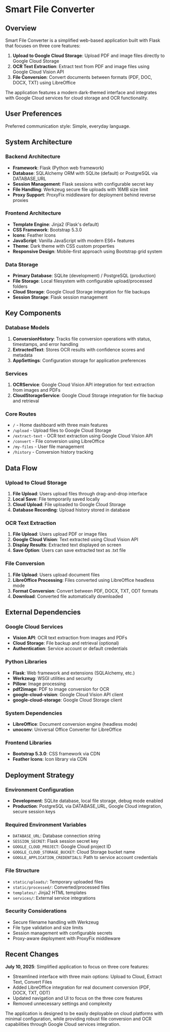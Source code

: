 # Smart File Converter

## Overview

Smart File Converter is a simplified web-based application built with Flask that focuses on three core features:
1. **Upload to Google Cloud Storage**: Upload PDF and image files directly to Google Cloud Storage
2. **OCR Text Extraction**: Extract text from PDF and image files using Google Cloud Vision API  
3. **File Conversion**: Convert documents between formats (PDF, DOC, DOCX, TXT) using LibreOffice

The application features a modern dark-themed interface and integrates with Google Cloud services for cloud storage and OCR functionality.

## User Preferences

Preferred communication style: Simple, everyday language.

## System Architecture

### Backend Architecture
- **Framework**: Flask (Python web framework)
- **Database**: SQLAlchemy ORM with SQLite (default) or PostgreSQL via DATABASE_URL
- **Session Management**: Flask sessions with configurable secret key
- **File Handling**: Werkzeug secure file uploads with 16MB size limit
- **Proxy Support**: ProxyFix middleware for deployment behind reverse proxies

### Frontend Architecture
- **Template Engine**: Jinja2 (Flask's default)
- **CSS Framework**: Bootstrap 5.3.0
- **Icons**: Feather Icons
- **JavaScript**: Vanilla JavaScript with modern ES6+ features
- **Theme**: Dark theme with CSS custom properties
- **Responsive Design**: Mobile-first approach using Bootstrap grid system

### Data Storage
- **Primary Database**: SQLite (development) / PostgreSQL (production)
- **File Storage**: Local filesystem with configurable upload/processed folders
- **Cloud Storage**: Google Cloud Storage integration for file backups
- **Session Storage**: Flask session management

## Key Components

### Database Models
1. **ConversionHistory**: Tracks file conversion operations with status, timestamps, and error handling
2. **ExtractedText**: Stores OCR results with confidence scores and metadata
3. **AppSettings**: Configuration storage for application preferences

### Services
1. **OCRService**: Google Cloud Vision API integration for text extraction from images and PDFs
2. **CloudStorageService**: Google Cloud Storage integration for file backup and retrieval

### Core Routes
- `/` - Home dashboard with three main features
- `/upload` - Upload files to Google Cloud Storage
- `/extract-text` - OCR text extraction using Google Cloud Vision API
- `/convert` - File conversion using LibreOffice
- `/my-files` - User file management
- `/history` - Conversion history tracking

## Data Flow

### Upload to Cloud Storage
1. **File Upload**: Users upload files through drag-and-drop interface
2. **Local Save**: File temporarily saved locally
3. **Cloud Upload**: File uploaded to Google Cloud Storage
4. **Database Recording**: Upload history stored in database

### OCR Text Extraction  
1. **File Upload**: Users upload PDF or image files
2. **Google Cloud Vision**: Text extracted using Cloud Vision API
3. **Display Results**: Extracted text displayed on screen
4. **Save Option**: Users can save extracted text as .txt file

### File Conversion
1. **File Upload**: Users upload document files
2. **LibreOffice Processing**: Files converted using LibreOffice headless mode
3. **Format Conversion**: Convert between PDF, DOCX, TXT, ODT formats
4. **Download**: Converted file automatically downloaded

## External Dependencies

### Google Cloud Services
- **Vision API**: OCR text extraction from images and PDFs
- **Cloud Storage**: File backup and retrieval (optional)
- **Authentication**: Service account or default credentials

### Python Libraries
- **Flask**: Web framework and extensions (SQLAlchemy, etc.)
- **Werkzeug**: WSGI utilities and security
- **Pillow**: Image processing
- **pdf2image**: PDF to image conversion for OCR
- **google-cloud-vision**: Google Cloud Vision API client
- **google-cloud-storage**: Google Cloud Storage client

### System Dependencies
- **LibreOffice**: Document conversion engine (headless mode)
- **unoconv**: Universal Office Converter for LibreOffice

### Frontend Libraries
- **Bootstrap 5.3.0**: CSS framework via CDN
- **Feather Icons**: Icon library via CDN

## Deployment Strategy

### Environment Configuration
- **Development**: SQLite database, local file storage, debug mode enabled
- **Production**: PostgreSQL via DATABASE_URL, Google Cloud integration, secure session keys

### Required Environment Variables
- `DATABASE_URL`: Database connection string
- `SESSION_SECRET`: Flask session secret key
- `GOOGLE_CLOUD_PROJECT`: Google Cloud project ID
- `GOOGLE_CLOUD_STORAGE_BUCKET`: Cloud Storage bucket name
- `GOOGLE_APPLICATION_CREDENTIALS`: Path to service account credentials

### File Structure
- `static/uploads/`: Temporary uploaded files
- `static/processed/`: Converted/processed files
- `templates/`: Jinja2 HTML templates
- `services/`: External service integrations

### Security Considerations
- Secure filename handling with Werkzeug
- File type validation and size limits
- Session management with configurable secrets
- Proxy-aware deployment with ProxyFix middleware

## Recent Changes

**July 10, 2025**: Simplified application to focus on three core features:
- Streamlined interface with three main options: Upload to Cloud, Extract Text, Convert Files
- Added LibreOffice integration for real document conversion (PDF, DOCX, TXT, ODT)
- Updated navigation and UI to focus on the three core features
- Removed unnecessary settings and complexity

The application is designed to be easily deployable on cloud platforms with minimal configuration, while providing robust file conversion and OCR capabilities through Google Cloud services integration.